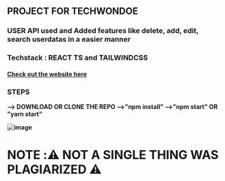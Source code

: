 <h2 >PROJECT FOR TECHWONDOE</h1>

<h3 >USER API used and Added features like delete, add, edit, search userdatas in a easier manner</h3>

<h3 >Techstack : REACT TS and TAILWINDCSS</h3>

<h4><a href="https://user-api-assessment-shrix1.vercel.app/" >Check out the website here<a/><h4>

<h3> STEPS </h3>
--> DOWNLOAD OR CLONE THE REPO
-->"npm install"
-->"npm start" OR "yarn start"










![image](https://user-images.githubusercontent.com/92677078/212466010-d1c75e8c-d0ae-4a29-baac-34fc39d0f646.png)
<h1>NOTE :⚠️ NOT A SINGLE THING WAS PLAGIARIZED ⚠️</h1>
